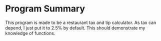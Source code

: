 # Program Summary
This program is made to be a restaurant tax and tip calculator. As tax can depend, 
I just put it to 2.5% by default. This should demonstrate my knowledge of functions.